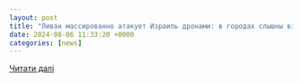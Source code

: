 ```yaml
---
layout: post
title: "Ливан массированно атакует Израиль дронами: в городах слышны взрывы, есть раненые"
date: 2024-08-06 11:33:20 +0000
categories: [news]
---
```


[Читати далі](https://24tv.ua/ru/livan-massirovanno-zapustil-drony-po-izrailju-udarnye-bpla-letajut-nad-golovami-ljudej_n2612592)
